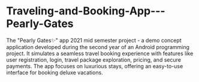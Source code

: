 # Traveling-and-Booking-App---Pearly-Gates
The "Pearly Gates✨" app 2021 mid semester project - a demo concept application developed during the second year of an Android programming project. It simulates a seamless travel booking experience with features like user registration, login, travel package exploration, pricing, and secure payments. The app focuses on luxurious stays, offering an easy-to-use interface for booking deluxe vacations.
